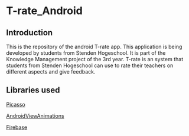 # T-rate_Android

## Introduction

This is the repository of the android T-rate app. This application is being developed by students from Stenden Hogeschool. It is part of the Knowledge Management project of the 3rd year. T-rate is an system that students from Stenden Hogeschool can use to rate their teachers on different aspects and give feedback.

## Libraries used

[Picasso](https://github.com/square/picasso)

[AndroidViewAnimations](https://github.com/daimajia/AndroidViewAnimations)

[Firebase](https://firebase.google.com)

